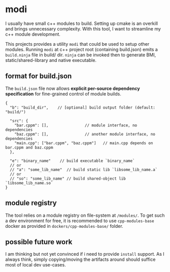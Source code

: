 


# modi


I usually have small c++ modules to build. Setting up cmake is an overkill and 
brings unnecessary complexity. With this tool, I want to streamline my c++ module 
development.

This projects provides a utility `modi` that could be used to setup other modules.
Running `modi` at c++ project root (containing build.json)
emits a `build.ninja` file in build/ dir.
`ninja` can be invoked then to generate BMI, static/shared-library and
native executable.

## format for build.json


The `build.json` file now allows **explicit per-source dependency specification** for fine-grained control of module builds.

```
{
  "b": "build_dir",    // [optional] build output folder (default: "build/")

  "src": {
    "bar.cppm": [],                // module interface, no dependencies
    "baz.cppm": [],                // another module interface, no dependencies
    "main.cpp": ["bar.cppm", "baz.cppm"]   // main.cpp depends on bar.cppm and baz.cppm
  },

  "e": "binary_name"    // build executable `binary_name`
  // or
  // "a": "some_lib_name"  // build static lib `libsome_lib_name.a`
  // or 
  // "so": "some_lib_name" // build shared-object lib `libsome_lib_name.so`
}

```

## module registry

The tool relies on a module registry on file-system at `/modules/`.
To get such a dev environment for free, it is recommended to use 
`cpp-modules-base` docker as provided in `dockers/cpp-modules-base/` folder.


## possible future work

I am thinking but not yet convinced if i need to provide `install` support. As I always think, 
simply copying/moving the artifacts around should suffice most of local dev use-cases.
